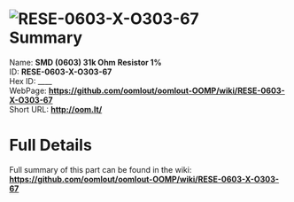 
![RESE-0603-X-O303-67](https://github.com/oomlout/oomlout-OOMP/blob/master/parts/RESE-0603-X-O303-67/RESE-0603-X-O303-67_420.jpg)   
Summary
=================
  
Name: __SMD (0603) 31k Ohm Resistor 1%__    
ID: __RESE-0603-X-O303-67__   
Hex ID: ____   
WebPage: __https://github.com/oomlout/oomlout-OOMP/wiki/RESE-0603-X-O303-67__   
Short URL: __http://oom.lt/__   

Full Details
==========================
Full summary of this part can be found in the wiki:   
__https://github.com/oomlout/oomlout-OOMP/wiki/RESE-0603-X-O303-67__    

